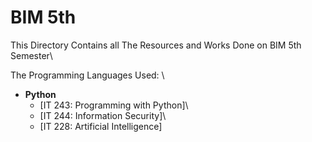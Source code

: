 # BIM 5th

This Directory Contains all The Resources and Works Done on BIM 5th Semester\

The Programming Languages Used: \

- **Python**
  - [IT 243: Programming with Python]\
  - [IT 244: Information Security]\
  - [IT 228: Artificial Intelligence]
